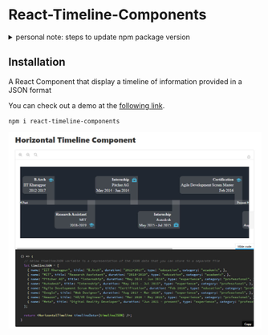 # React-Timeline-Components

<details>
    <summary>personal note: steps to update npm package version</summary>
    
```
npm version patch
git push —-tags
```

after running the above commands in terminal, create a [new release](./React-Timeline-Components/releases/new) in github to trigger the [Github Actions workflow](https://github.com/AnweshGangula/React-Timeline-Components/actions/workflows/npm_publish.yml) to update the package in npm
</details>


## Installation

A React Component that display a timeline of information provided in a JSON format

You can check out a demo at the [following link](https://anweshgangula.github.io/React-Timeline-Components).

```bash
npm i react-timeline-components
```

![Horizontal Timeline Component with code example](./GitHub_Assets/Horizontal_Timeline_Component.jpg)
